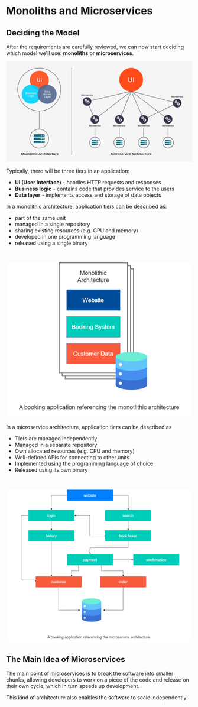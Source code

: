 
# Monoliths and Microservices



## Deciding the Model

After the requirements are carefully reviewed, we can now start deciding which model we'll use: **monoliths** or **microservices**.


<p align=center>
<img src="../../Images/udacity-suse-2-monoliths-micro.png">
</p>

Typically, there will be three tiers in an application:

<!-- ![](../../Images/udacity-suse-2-apptier.png) -->

- **UI (User Interface)** - handles HTTP requests and responses
- **Business logic** - contains code that provides service to the users
- **Data layer** - implements access and storage of data objects

In a monolithic architecture, application tiers can be described as:

- part of the same unit
- managed in a single repository
- sharing existing resources (e.g. CPU and memory)
- developed in one programming language
- released using a single binary
<br>

<p align=center>
<img width=500 src="../../Images/all-things-docker-k8s-monolith-vs-microservice.png">
</p>

In a microservice architecture, application tiers can be described as

- Tiers are managed independently
- Managed in a separate repository
- Own allocated resources (e.g. CPU and memory)
- Well-defined APIs for connecting to other units
- Implemented using the programming language of choice
- Released using its own binary
<br> 
    <p align=center>
    <img width=800 src="../../Images/all-things-docker-k8s-microservice-booking-application.png">
    </p>

## The Main Idea of Microservices 

The main point of microservices is to break the software into smaller chunks, allowing developers to work on a piece of the code and release on their own cycle, which in turn speeds up development. 

This kind of architecture also enables the software to scale independently.
